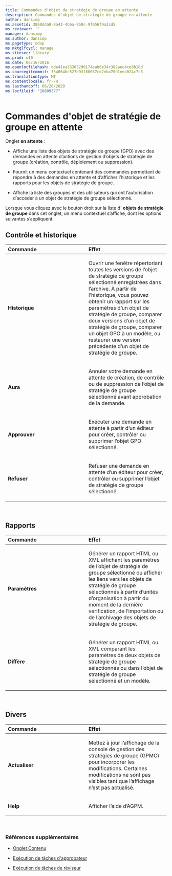 ```yaml
---
title: Commandes d'objet de stratégie de groupe en attente
description: Commandes d'objet de stratégie de groupe en attente
author: dansimp
ms.assetid: 3868dda0-8a41-4bba-9b0c-9f656f9a3cd5
ms.reviewer: ''
manager: dansimp
ms.author: dansimp
ms.pagetype: mdop
ms.mktglfcycl: manage
ms.sitesec: library
ms.prod: w10
ms.date: 06/16/2016
ms.openlocfilehash: dde41ea33305290174eab6e34c382aec4ce8b18d
ms.sourcegitcommit: 354664bc527d93f80687cd2eba70d1eea024c7c3
ms.translationtype: MT
ms.contentlocale: fr-FR
ms.lasthandoff: 06/26/2020
ms.locfileid: "10809377"
---
```

# Commandes d'objet de stratégie de groupe en attente


Onglet **en attente** :

-   Affiche une liste des objets de stratégie de groupe (GPO) avec des demandes en attente d’actions de gestion d’objets de stratégie de groupe (création, contrôle, déploiement ou suppression).

-   Fournit un menu contextuel contenant des commandes permettant de répondre à des demandes en attente et d’afficher l’historique et les rapports pour les objets de stratégie de groupe.

-   Affiche la liste des groupes et des utilisateurs qui ont l’autorisation d’accéder à un objet de stratégie de groupe sélectionné.

Lorsque vous cliquez avec le bouton droit sur la liste d' **objets de stratégie de groupe** dans cet onglet, un menu contextuel s’affiche, dont les options suivantes s’appliquent.

## Contrôle et historique


<table>
<colgroup>
<col width="50%" />
<col width="50%" />
</colgroup>
<thead>
<tr class="header">
<th align="left">Commande</th>
<th align="left">Effet</th>
</tr>
</thead>
<tbody>
<tr class="odd">
<td align="left"><p><strong>Historique</strong></p></td>
<td align="left"><p>Ouvrir une fenêtre répertoriant toutes les versions de l’objet de stratégie de groupe sélectionné enregistrées dans l’archive. À partir de l’historique, vous pouvez obtenir un rapport sur les paramètres d’un objet de stratégie de groupe, comparer deux versions d’un objet de stratégie de groupe, comparer un objet GPO à un modèle, ou restaurer une version précédente d’un objet de stratégie de groupe.</p></td>
</tr>
<tr class="even">
<td align="left"><p><strong>Aura</strong></p></td>
<td align="left"><p>Annuler votre demande en attente de création, de contrôle ou de suppression de l’objet de stratégie de groupe sélectionné avant approbation de la demande.</p></td>
</tr>
<tr class="odd">
<td align="left"><p><strong>Approuver</strong></p></td>
<td align="left"><p>Exécuter une demande en attente à partir d’un éditeur pour créer, contrôler ou supprimer l’objet GPO sélectionné.</p></td>
</tr>
<tr class="even">
<td align="left"><p><strong>Refuser</strong></p></td>
<td align="left"><p>Refuser une demande en attente d’un éditeur pour créer, contrôler ou supprimer l’objet de stratégie de groupe sélectionné.</p></td>
</tr>
</tbody>
</table>

 

## Rapports


<table>
<colgroup>
<col width="50%" />
<col width="50%" />
</colgroup>
<thead>
<tr class="header">
<th align="left">Commande</th>
<th align="left">Effet</th>
</tr>
</thead>
<tbody>
<tr class="odd">
<td align="left"><p><strong>Paramètres</strong></p></td>
<td align="left"><p>Générer un rapport HTML ou XML affichant les paramètres de l’objet de stratégie de groupe sélectionné ou afficher les liens vers les objets de stratégie de groupe sélectionnés à partir d’unités d’organisation à partir du moment de la dernière vérification, de l’importation ou de l’archivage des objets de stratégie de groupe.</p></td>
</tr>
<tr class="even">
<td align="left"><p><strong>Diffère</strong></p></td>
<td align="left"><p>Générer un rapport HTML ou XML comparant les paramètres de deux objets de stratégie de groupe sélectionnés ou dans l’objet de stratégie de groupe sélectionné et un modèle.</p></td>
</tr>
</tbody>
</table>

 

## Divers


<table>
<colgroup>
<col width="50%" />
<col width="50%" />
</colgroup>
<thead>
<tr class="header">
<th align="left">Commande</th>
<th align="left">Effet</th>
</tr>
</thead>
<tbody>
<tr class="odd">
<td align="left"><p><strong>Actualiser</strong></p></td>
<td align="left"><p>Mettez à jour l’affichage de la console de gestion des stratégies de groupe (GPMC) pour incorporer les modifications. Certaines modifications ne sont pas visibles tant que l’affichage n’est pas actualisé.</p></td>
</tr>
<tr class="even">
<td align="left"><p><strong>Help</strong></p></td>
<td align="left"><p>Afficher l’aide d’AGPM.</p></td>
</tr>
</tbody>
</table>

 

### Références supplémentaires

-   [Onglet Contenu](contents-tab-agpm30ops.md)

-   [Exécution de tâches d'approbateur](performing-approver-tasks-agpm30ops.md)

-   [Exécution de tâches de réviseur](performing-reviewer-tasks-agpm30ops.md)

 

 





